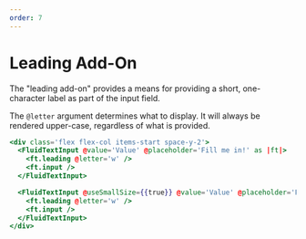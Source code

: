 ```yaml
---
order: 7
---
```


# Leading Add-On

The "leading add-on" provides a means for providing a short, one-character label as part of the input field.

The `@letter` argument determines what to display. It will always be rendered upper-case, regardless of what is provided.

```hbs template
<div class='flex flex-col items-start space-y-2'>
  <FluidTextInput @value='Value' @placeholder='Fill me in!' as |ft|>
    <ft.leading @letter='w' />
    <ft.input />
  </FluidTextInput>

  <FluidTextInput @useSmallSize={{true}} @value='Value' @placeholder='Fill me in!' as |ft|>
    <ft.leading @letter='w' />
    <ft.input />
  </FluidTextInput>
</div>
```
